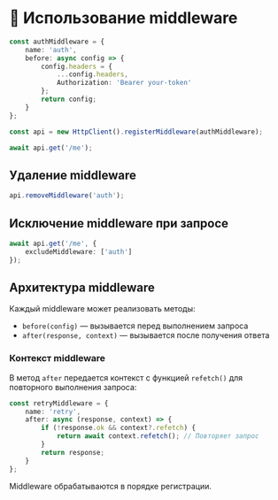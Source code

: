 # 🧩 Использование middleware

```ts
const authMiddleware = {
	name: 'auth',
	before: async config => {
		config.headers = {
			...config.headers,
			Authorization: 'Bearer your-token'
		};
		return config;
	}
};

const api = new HttpClient().registerMiddleware(authMiddleware);

await api.get('/me');
```

## Удаление middleware

```ts
api.removeMiddleware('auth');
```

## Исключение middleware при запросе

```ts
await api.get('/me', {
	excludeMiddleware: ['auth']
});
```

## Архитектура middleware

Каждый middleware может реализовать методы:

- `before(config)` — вызывается перед выполнением запроса
- `after(response, context)` — вызывается после получения ответа

### Контекст middleware

В метод `after` передается контекст с функцией `refetch()` для повторного выполнения запроса:

```ts
const retryMiddleware = {
	name: 'retry',
	after: async (response, context) => {
		if (!response.ok && context?.refetch) {
			return await context.refetch(); // Повторяет запрос
		}
		return response;
	}
};
```

Middleware обрабатываются в порядке регистрации.
